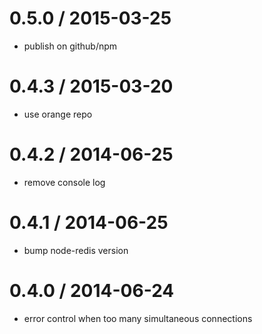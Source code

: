 0.5.0 / 2015-03-25
==================
* publish on github/npm

0.4.3 / 2015-03-20
==================
* use orange repo

0.4.2 / 2014-06-25
==================
* remove console log

0.4.1 / 2014-06-25
==================
* bump node-redis version

0.4.0 / 2014-06-24
==================
* error control when too many simultaneous connections 